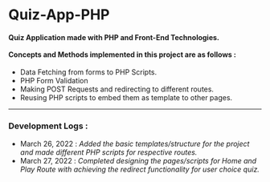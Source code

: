 # Quiz-App-PHP

<h4>Quiz Application made with PHP and Front-End Technologies. <br><br>
  Concepts and Methods implemented in this project are as follows : </h4> 

- Data Fetching from forms to PHP Scripts.
- PHP Form Validation
- Making POST Requests and redirecting to different routes.
- Reusing PHP scripts to embed them as template to other pages.

<hr>

<h3>Development Logs : </h3>

- March 26, 2022 : <em>Added the basic templates/structure for the project and made different PHP scripts for respective routes.</em>
- March 27, 2022 : <em>Completed designing the pages/scripts for Home and Play Route with achieving the redirect functionality for user choice quiz.</em> 
